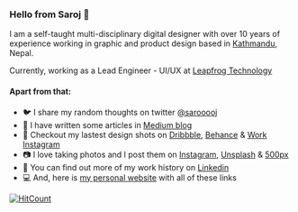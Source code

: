 
### Hello from Saroj 👋 


I am a self-taught multi-disciplinary digital designer with over 10 years of experience working in graphic and product design based in  [Kathmandu](https://goo.gl/maps/MD45ZGNX9iMKDKLt6), Nepal.

Currently, working as a Lead Engineer - UI/UX at  [Leapfrog Technology](https://www.lftechnology.com/)
  
  #### Apart from that:
 - 🐦 I share my random thoughts on twitter [@sarooooj](https://twitter.com/sarooooj) 
 - 📝 I have written some articles in [Medium blog](https://medium.com/@sarojshahi)
 - 🏀 Checkout my lastest design shots on [Dribbble](https://dribbble.com/sarojshahi), [Behance](https://www.behance.net/sarojshahi) & [Work Instagram](https://www.instagram.com/_sarojshahi/)
 - 📷 I love taking photos and I post them on [Instagram](https://www.instagram.com/sarooooj_/), [Unsplash](https://unsplash.com/@sarojshahi) & [500px](http://500px.com/sarojshahi)
 - 💼 You can find out more of my work history on [Linkedin](https://www.linkedin.com/in/sarojshahi/)
  - 💻 And, here is [my personal website](https://www.sarojshahi.com/) with all of these links

[![HitCount](http://hits.dwyl.com/saroj-shahi/saroj-shahi.svg)](http://hits.dwyl.com/saroj-shahi/saroj-shahi)
